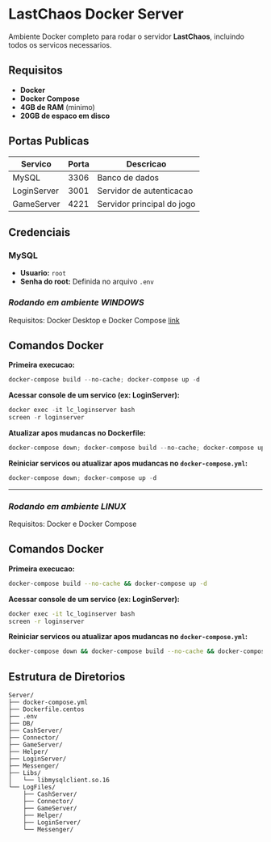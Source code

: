# LastChaos Docker Server

Ambiente Docker completo para rodar o servidor **LastChaos**, incluindo todos os servicos necessarios.

## Requisitos

- **Docker**  
- **Docker Compose**  
- **4GB de RAM** (minimo)  
- **20GB de espaco em disco**  

## Portas Publicas

| **Servico**     | **Porta** | **Descricao**                |
|-----------------|-----------|------------------------------|
| MySQL           | 3306      | Banco de dados               |
| LoginServer     | 3001      | Servidor de autenticacao     |
| GameServer      | 4221      | Servidor principal do jogo   |

## Credenciais

### MySQL  
- **Usuario:** `root`  
- **Senha do root:** Definida no arquivo `.env`  

### ***Rodando em ambiente WINDOWS***
Requisitos: Docker Desktop e Docker Compose [link](https://www.docker.com/products/docker-desktop/)

## Comandos Docker

**Primeira execucao:**  
```powershell
docker-compose build --no-cache; docker-compose up -d
```

**Acessar console de um servico (ex: LoginServer):**  
```powershell
docker exec -it lc_loginserver bash
screen -r loginserver
```

**Atualizar apos mudancas no Dockerfile:**  
```powershell
docker-compose down; docker-compose build --no-cache; docker-compose up -d
```

**Reiniciar servicos ou atualizar apos mudancas no `docker-compose.yml`:**  
```powershell
docker-compose down; docker-compose up -d
```

---

### ***Rodando em ambiente LINUX***
Requisitos: Docker e Docker Compose

## Comandos Docker

**Primeira execucao:**  
```bash
docker-compose build --no-cache && docker-compose up -d
```

**Acessar console de um servico (ex: LoginServer):**  
```bash
docker exec -it lc_loginserver bash
screen -r loginserver
```

**Reiniciar servicos ou atualizar apos mudancas no `docker-compose.yml`:**  
```bash
docker-compose down && docker-compose build --no-cache && docker-compose up -d
```

## Estrutura de Diretorios

```
Server/
├── docker-compose.yml
├── Dockerfile.centos
├── .env
├── DB/
├── CashServer/
├── Connector/
├── GameServer/
├── Helper/
├── LoginServer/
├── Messenger/
├── Libs/
│   └── libmysqlclient.so.16
└── LogFiles/
    ├── CashServer/
    ├── Connector/
    ├── GameServer/
    ├── Helper/
    ├── LoginServer/
    └── Messenger/
```


